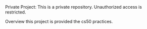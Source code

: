 Private Project:
This is a private repository. Unauthorized access is restricted.

Overview
this project is provided the cs50 practices.
